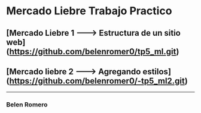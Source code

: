 # Mercado Liebre Trabajo Practico 
## [Mercado Liebre 1 ---> Estructura de un sitio web] (https://github.com/belenromer0/tp5_ml.git)
## [Mercado liebre 2 ---> Agregando estilos] (https://github.com/belenromer0/-tp5_ml2.git)

--------------------------
### Belen Romero